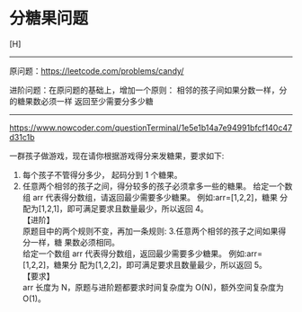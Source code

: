 # 分糖果问题
[H]

---

原问题：https://leetcode.com/problems/candy/

进阶问题：在原问题的基础上，增加一个原则：
相邻的孩子间如果分数一样，分的糖果数必须一样
返回至少需要分多少糖




---

https://www.nowcoder.com/questionTerminal/1e5e1b14a7e94991bfcf140c47d31c1b


一群孩子做游戏，现在请你根据游戏得分来发糖果，要求如下:    
1. 每个孩子不管得分多少， 起码分到 1 个糖果。    
2. 任意两个相邻的孩子之间，得分较多的孩子必须拿多一些的糖果。 给定一个数组 arr 代表得分数组，请返回最少需要多少糖果。 例如:arr=[1,2,2]，糖果 分配为[1,2,1]，即可满足要求且数量最少，所以返回 4。       
【进阶】    
原题目中的两个规则不变，再加一条规则: 3.任意两个相邻的孩子之间如果得分一样，糖 果数必须相同。    
给定一个数组 arr 代表得分数组，返回最少需要多少糖果。 例如:arr=[1,2,2]，糖果分 配为[1,2,2]，即可满足要求且数量最少，所以返回 5。    
【要求】    
arr 长度为 N，原题与进阶题都要求时间复杂度为 O(N)，额外空间复杂度为 O(1)。    

